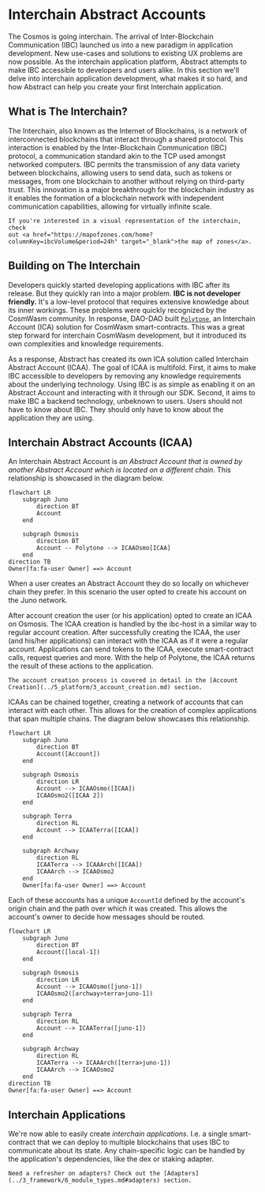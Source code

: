 # Interchain Abstract Accounts

The Cosmos is going interchain. The arrival of Inter-Blockchain Communication (IBC) launched us into a new paradigm in application development. New use-cases and solutions to existing UX problems are now possible. As the interchain application platform, Abstract attempts to make IBC accessible to developers and users alike. In this section we'll delve into interchain application development, what makes it so hard, and how Abstract can help you create your first Interchain application.

## What is The Interchain?

The Interchain, also known as the Internet of Blockchains, is a network of interconnected blockchains that interact through a shared protocol. This interaction is enabled by the Inter-Blockchain Communication (IBC) protocol, a communication standard akin to the TCP used amongst networked computers. IBC permits the transmission of any data variety between blockchains, allowing users to send data, such as tokens or messages, from one blockchain to another without relying on third-party trust. This innovation is a major breakthrough for the blockchain industry as it enables the formation of a blockchain network with independent communication capabilities, allowing for virtually infinite scale.

```admonish info
If you're interested in a visual representation of the interchain, check
out <a href="https://mapofzones.com/home?columnKey=ibcVolume&period=24h" target="_blank">the map of zones</a>.
```

## Building on The Interchain

Developers quickly started developing applications with IBC after its release. But they quickly ran into a major
problem. **IBC is not developer friendly.** It's a low-level protocol that requires extensive knowledge about its inner
workings. These problems were quickly recognized by the CosmWasm community. In response, DAO-DAO
built <a href="https://github.com/DA0-DA0/polytone" target="_blank">`Polytone`</a>, an Interchain Account (ICA) solution for CosmWasm
smart-contracts. This was a great step forward for interchain CosmWasm development, but it introduced its own
complexities and knowledge requirements.

As a response, Abstract has created its own ICA solution called Interchain Abstract Account (ICAA). The goal of ICAA is
multifold. First, it aims to make IBC accessible to developers by removing any knowledge requirements about the
underlying technology. Using IBC is as simple as enabling it on an Abstract Account and interacting with it through our
SDK. Second, it aims to make IBC a backend technology, unbeknown to users. Users should not have to know about IBC. They
should only have to know about the application they are using.

## Interchain Abstract Accounts (ICAA)

An Interchain Abstract Account is *an Abstract Account that is owned by another Abstract Account which is located on a
different chain*. This relationship is showcased in the diagram below.

```mermaid
flowchart LR
    subgraph Juno
        direction BT
        Account
    end

    subgraph Osmosis
        direction BT
        Account -- Polytone --> ICAAOsmo[ICAA]
    end
direction TB
Owner[fa:fa-user Owner] ==> Account
```

When a user creates an Abstract Account they do so locally on whichever chain they prefer. In this scenario the user
opted to create his account on the Juno network.

After account creation the user (or his application) opted to create an ICAA on Osmosis. The ICAA creation is handled by
the ibc-host in a similar way to regular account creation. After successfully creating the ICAA, the user (and
his/her applications) can interact with the ICAA as if it were a regular account. Applications can send tokens to the
ICAA, execute smart-contract calls, request queries and more. With the help of Polytone, the ICAA returns the result of
these actions to the application.

```admonish info
The account creation process is covered in detail in the [Account Creation](../5_platform/3_account_creation.md) section.
```

ICAAs can be chained together, creating a network of accounts that can interact with each other. This allows for the
creation of complex applications that span multiple chains. The diagram below showcases this relationship.

```mermaid
flowchart LR
    subgraph Juno
        direction BT
        Account([Account])
    end

    subgraph Osmosis
        direction LR
        Account --> ICAAOsmo([ICAA])
        ICAAOsmo2([ICAA 2])
    end

    subgraph Terra
        direction RL
        Account --> ICAATerra([ICAA])
    end

    subgraph Archway
        direction RL
        ICAATerra --> ICAAArch([ICAA])
        ICAAArch --> ICAAOsmo2
    end
    Owner[fa:fa-user Owner] ==> Account
```

Each of these accounts has a unique `AccountId` defined by the account's origin chain and the path over which it was
created. This allows the account's owner to decide how messages should be routed.

```mermaid
flowchart LR
    subgraph Juno
        direction BT
        Account([local-1])
    end

    subgraph Osmosis
        direction LR
        Account --> ICAAOsmo([juno-1])
        ICAAOsmo2([archway>terra>juno-1])
    end

    subgraph Terra
        direction RL
        Account --> ICAATerra([juno-1])
    end

    subgraph Archway
        direction RL
        ICAATerra --> ICAAArch([terra>juno-1])
        ICAAArch --> ICAAOsmo2
    end
direction TB
Owner[fa:fa-user Owner] ==> Account
```

## Interchain Applications

We're now able to easily create *interchain applications*. I.e. a single smart-contract that we can deploy to multiple
blockchains that uses IBC to communicate about its state. Any chain-specific logic can be handled by the application's
dependencies, like the dex or staking adapter.

```admonish info
Need a refresher on adapters? Check out the [Adapters](../3_framework/6_module_types.md#adapters) section.
```

